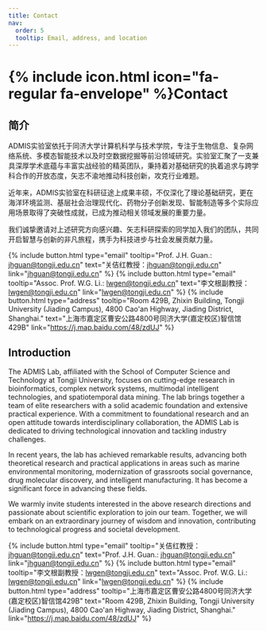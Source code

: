 ```yaml
---
title: Contact
nav:
  order: 5
  tooltip: Email, address, and location
---
```


# {% include icon.html icon="fa-regular fa-envelope" %}Contact

## 简介

ADMIS实验室依托于同济大学计算机科学与技术学院，专注于生物信息、复杂网络系统、多模态智能技术以及时空数据挖掘等前沿领域研究。实验室汇聚了一支兼具深厚学术底蕴与丰富实战经验的精英团队，秉持着对基础研究的执着追求与跨学科合作的开放态度，矢志不渝地推动科技创新，攻克行业难题。

近年来，ADMIS实验室在科研征途上成果丰硕，不仅深化了理论基础研究，更在海洋环境监测、基层社会治理现代化、药物分子创新发现、智能制造等多个实际应用场景取得了突破性成就，已成为推动相关领域发展的重要力量。

我们诚挚邀请对上述研究方向感兴趣、矢志科研探索的同学加入我们的团队，共同开启智慧与创新的非凡旅程，携手为科技进步与社会发展贡献力量。

{%
  include button.html
  type="email"
  tooltip="Prof. J.H. Guan.: jhguan@tongji.edu.cn"
  text="关佶红教授：jhguan@tongji.edu.cn"
  link="jhguan@tongji.edu.cn"
%}
{%
  include button.html
  type="email"
  tooltip="Assoc. Prof. W.G. Li.: lwgen@tongji.edu.cn"
  text="李文根副教授：lwgen@tongji.edu.cn"
  link="lwgen@tongji.edu.cn"
%}
{%
  include button.html
  type="address"
  tooltip="Room 429B, Zhixin Building, Tongji University (Jiading Campus), 4800 Cao'an Highway, Jiading District, Shanghai."
  text="上海市嘉定区曹安公路4800号同济大学(嘉定校区)智信馆429B"
  link="https://j.map.baidu.com/48/zdUJ"
%}


## Introduction

The ADMIS Lab, affiliated with the School of Computer Science and Technology at Tongji University, focuses on cutting-edge research in bioinformatics, complex network systems, multimodal intelligent technologies, and spatiotemporal data mining. The lab brings together a team of elite researchers with a solid academic foundation and extensive practical experience. With a commitment to foundational research and an open attitude towards interdisciplinary collaboration, the ADMIS Lab is dedicated to driving technological innovation and tackling industry challenges.

In recent years, the lab has achieved remarkable results, advancing both theoretical research and practical applications in areas such as marine environmental monitoring, modernization of grassroots social governance, drug molecular discovery, and intelligent manufacturing. It has become a significant force in advancing these fields.

We warmly invite students interested in the above research directions and passionate about scientific exploration to join our team. Together, we will embark on an extraordinary journey of wisdom and innovation, contributing to technological progress and societal development.

{%
  include button.html
  type="email"
  tooltip="关佶红教授：jhguan@tongji.edu.cn"
  text="Prof. J.H. Guan.: jhguan@tongji.edu.cn"
  link="jhguan@tongji.edu.cn"
%}
{%
  include button.html
  type="email"
  tooltip="李文根副教授：lwgen@tongji.edu.cn"
  text="Assoc. Prof. W.G. Li.: lwgen@tongji.edu.cn"
  link="lwgen@tongji.edu.cn"
%}
{%
  include button.html
  type="address"
  tooltip="上海市嘉定区曹安公路4800号同济大学(嘉定校区)智信馆429B"
  text="Room 429B, Zhixin Building, Tongji University (Jiading Campus), 4800 Cao'an Highway, Jiading District, Shanghai."
  link="https://j.map.baidu.com/48/zdUJ"
%}

